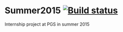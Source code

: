 # Summer2015 [![Build status](https://ci.appveyor.com/api/projects/status/ipmqkur15cmoqlt2/branch/master?svg=true)](https://ci.appveyor.com/project/ibezuglyi/summer2015/branch/master)
Internship project at PGS in summer 2015

